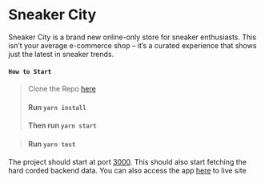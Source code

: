 
# Sneaker City
Sneaker City is a brand new online-only store for sneaker enthusiasts. This isn’t your average e-commerce shop – it’s a curated experience
that shows just the latest in sneaker trends.

#### `How to Start`
> Clone the Repo [here](https://github.com/aaronsekisambu/sneaker-city)
> #### Run `yarn install`
> #### Then run `yarn start`

> ####  Run `yarn test`

The project should start at port [3000](http://localhost:3000).
This should also start fetching the hard corded backend data.
You can also access the app [here](http://localhost:3000) to live site

